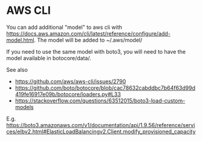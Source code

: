 # AWS CLI

You can add additional "model" to aws cli with https://docs.aws.amazon.com/cli/latest/reference/configure/add-model.html.
The model will be added to ~/.aws/model/

If you need to use the same model with boto3, you will need to have the model available in botocore/data/.

See also
- https://github.com/aws/aws-cli/issues/2790
- https://github.com/boto/botocore/blob/cac78632cabddbc7b64f63d99d419fe16917e09b/botocore/loaders.py#L33
- https://stackoverflow.com/questions/63512015/boto3-load-custom-models

E.g. https://boto3.amazonaws.com/v1/documentation/api/1.9.56/reference/services/elbv2.html#ElasticLoadBalancingv2.Client.modify_provisioned_capacity
